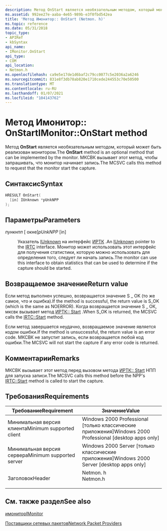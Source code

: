 ```yaml
---
description: Метод OnStart является необязательным методом, который может быть реализован монитором. МКСВК вызывает этот метод, чтобы запрашивать, что монитор начинает запись.
ms.assetid: 992ee27e-aaba-4e65-989b-e3f0fbd542ea
title: 'Метод Имонитор:: OnStart (Netmon. h)'
ms.topic: reference
ms.date: 05/31/2018
topic_type:
- APIRef
- kbSyntax
api_name:
- IMonitor.OnStart
api_type:
- COM
api_location:
- Netmon.h
ms.openlocfilehash: ca9e5e17de1d6baf2c79cc0077c5e2036a2a6246
ms.sourcegitcommit: 831e8f3db78ab820e1710cede244553c70e50500
ms.translationtype: MT
ms.contentlocale: ru-RU
ms.lasthandoff: 01/07/2021
ms.locfileid: "104143762"
---
```

# <a name="imonitoronstart-method"></a><span data-ttu-id="15be2-104">Метод Имонитор:: OnStart</span><span class="sxs-lookup"><span data-stu-id="15be2-104">IMonitor::OnStart method</span></span>

<span data-ttu-id="15be2-105">Метод **OnStart** является необязательным методом, который может быть реализован монитором.</span><span class="sxs-lookup"><span data-stu-id="15be2-105">The **OnStart** method is an optional method that can be implemented by the monitor.</span></span> <span data-ttu-id="15be2-106">МКСВК вызывает этот метод, чтобы запрашивать, что монитор начинает запись.</span><span class="sxs-lookup"><span data-stu-id="15be2-106">The MCSVC calls this method to request that the monitor start the capture.</span></span>

## <a name="syntax"></a><span data-ttu-id="15be2-107">Синтаксис</span><span class="sxs-lookup"><span data-stu-id="15be2-107">Syntax</span></span>


```C++
HRESULT OnStart(
  [in] IUnknown *pUnkNPP
);
```



## <a name="parameters"></a><span data-ttu-id="15be2-108">Параметры</span><span class="sxs-lookup"><span data-stu-id="15be2-108">Parameters</span></span>

<dl> <dt>

<span data-ttu-id="15be2-109">*пункнпп* \[ окне\]</span><span class="sxs-lookup"><span data-stu-id="15be2-109">*pUnkNPP* \[in\]</span></span>
</dt> <dd>

<span data-ttu-id="15be2-110">Указатель [IUnknown](/windows/win32/api/unknwn/nn-unknwn-iunknown) на интерфейс [ИРТК](irtc.md) .</span><span class="sxs-lookup"><span data-stu-id="15be2-110">An [IUnknown](/windows/win32/api/unknwn/nn-unknwn-iunknown) pointer to the [IRTC](irtc.md) interface.</span></span> <span data-ttu-id="15be2-111">Монитор может использовать этот интерфейс для получения статистики, которую можно использовать для определения того, следует ли начать запись.</span><span class="sxs-lookup"><span data-stu-id="15be2-111">The monitor can use this interface to obtain statistics that can be used to determine if the capture should be started.</span></span>

</dd> </dl>

## <a name="return-value"></a><span data-ttu-id="15be2-112">Возвращаемое значение</span><span class="sxs-lookup"><span data-stu-id="15be2-112">Return value</span></span>

<span data-ttu-id="15be2-113">Если метод выполнен успешно, возвращается значение S \_ OK (то же самое, что и ошибка).</span><span class="sxs-lookup"><span data-stu-id="15be2-113">If the method is successful, the return value is S\_OK (which is the same as NOERROR).</span></span> <span data-ttu-id="15be2-114">Когда возвращается значение S \_ ОК, мксвк вызывает метод [ИРТК:: Start](irtc-start.md) .</span><span class="sxs-lookup"><span data-stu-id="15be2-114">When S\_OK is returned, the MCSVC calls the [IRTC::Start](irtc-start.md) method.</span></span>

<span data-ttu-id="15be2-115">Если метод завершается неудачно, возвращаемое значение является кодом ошибки.</span><span class="sxs-lookup"><span data-stu-id="15be2-115">If the method is unsuccessful, the return value is an error code.</span></span> <span data-ttu-id="15be2-116">МКСВК не запустит запись, если возвращается любой код ошибки.</span><span class="sxs-lookup"><span data-stu-id="15be2-116">The MCSVC will not start the capture if any error code is returned.</span></span>

## <a name="remarks"></a><span data-ttu-id="15be2-117">Комментарии</span><span class="sxs-lookup"><span data-stu-id="15be2-117">Remarks</span></span>

<span data-ttu-id="15be2-118">МКСВК вызывает этот метод перед вызовом метода [ИРТК:: Start](irtc-start.md) НПП для запуска записи.</span><span class="sxs-lookup"><span data-stu-id="15be2-118">The MCSVC calls this method before the NPP's [IRTC::Start](irtc-start.md) method is called to start the capture.</span></span>

## <a name="requirements"></a><span data-ttu-id="15be2-119">Требования</span><span class="sxs-lookup"><span data-stu-id="15be2-119">Requirements</span></span>



| <span data-ttu-id="15be2-120">Требование</span><span class="sxs-lookup"><span data-stu-id="15be2-120">Requirement</span></span> | <span data-ttu-id="15be2-121">Значение</span><span class="sxs-lookup"><span data-stu-id="15be2-121">Value</span></span> |
|-------------------------------------|-------------------------------------------------------------------------------------|
| <span data-ttu-id="15be2-122">Минимальная версия клиента</span><span class="sxs-lookup"><span data-stu-id="15be2-122">Minimum supported client</span></span><br/> | <span data-ttu-id="15be2-123">Windows 2000 Professional \[только классические приложения\]</span><span class="sxs-lookup"><span data-stu-id="15be2-123">Windows 2000 Professional \[desktop apps only\]</span></span><br/>                          |
| <span data-ttu-id="15be2-124">Минимальная версия сервера</span><span class="sxs-lookup"><span data-stu-id="15be2-124">Minimum supported server</span></span><br/> | <span data-ttu-id="15be2-125">Windows 2000 Server \[только классические приложения\]</span><span class="sxs-lookup"><span data-stu-id="15be2-125">Windows 2000 Server \[desktop apps only\]</span></span><br/>                                |
| <span data-ttu-id="15be2-126">Заголовок</span><span class="sxs-lookup"><span data-stu-id="15be2-126">Header</span></span><br/>                   | <dl> <span data-ttu-id="15be2-127"><dt>Netmon. h</dt></span><span class="sxs-lookup"><span data-stu-id="15be2-127"><dt>Netmon.h</dt></span></span> </dl> |



## <a name="see-also"></a><span data-ttu-id="15be2-128">См. также раздел</span><span class="sxs-lookup"><span data-stu-id="15be2-128">See also</span></span>

<dl> <dt>

[<span data-ttu-id="15be2-129">имонитор</span><span class="sxs-lookup"><span data-stu-id="15be2-129">IMonitor</span></span>](imonitor.md)
</dt> <dt>

[<span data-ttu-id="15be2-130">Поставщики сетевых пакетов</span><span class="sxs-lookup"><span data-stu-id="15be2-130">Network Packet Providers</span></span>](network-packet-providers.md)
</dt> </dl>

 


